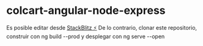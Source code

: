 # colcart-angular-node-express

Es posible editar desde [StackBlitz ⚡️](https://stackblitz.com/edit/colcart-angular-node-express)
De lo contrario, clonar este repositorio, construir con ng build --prod y desplegar con ng serve --open 
